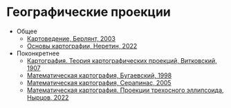 # Географические проекции

- Общее
  - [Картоведение, Берлянт, 2003](https://drive.google.com/file/d/1H_Iyj4pm7dW5zqj7oEELd3GXGtwitVKc/view?usp=sharing)
  - [Основы картографии, Неретин, 2022](https://drive.google.com/file/d/1K5g_KgIkuG6lIGrm1CYKdk-NkGmzLRcL/view?usp=drive_link)
- Поконкретнее
  - [Картография. Теория картографических проекций, Витковский, 1907](https://drive.google.com/file/d/1P3i9XM2Pr-VaGibFs8tQk2xtEVO9Eb9C/view?usp=drive_link)
  - [Математическая картография, Бугаевский, 1998](https://drive.google.com/file/d/1FESLPYbH5PxFZ-trkG_MvMXJm0YsWgSb/view?usp=drive_link)
  - [Математическая картография, Серапинас, 2005](https://drive.google.com/file/d/14sO_ylNtoTNdMP15LZfxcQGyfFRPcFnf/view?usp=drive_link)
  - [Математическая картография. Проекции трехосного эллипсоида, Нырцов, 2022](https://drive.google.com/file/d/1k5AZJZLo1-xoOWQ_OZjF3DbzU_2UbhMP/view?usp=drive_link)
